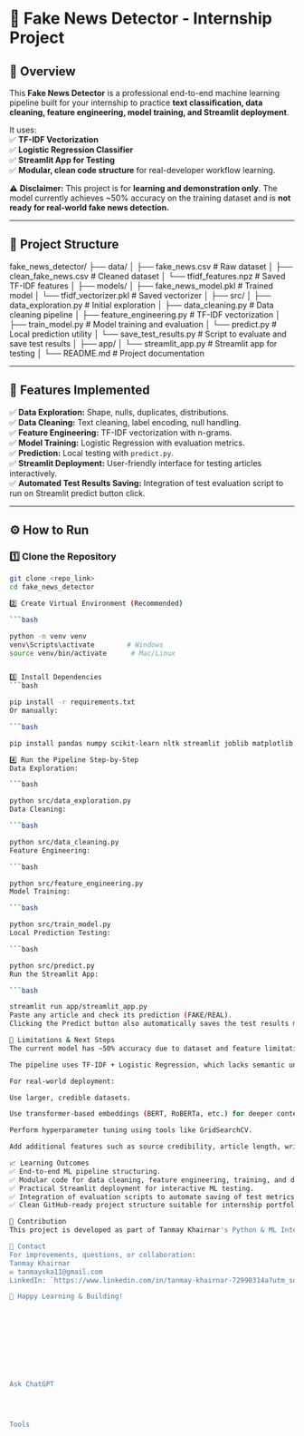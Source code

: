 # 📰 Fake News Detector - Internship Project

## 📌 Overview

This **Fake News Detector** is a professional end-to-end machine learning pipeline built for your internship to practice **text classification, data cleaning, feature engineering, model training, and Streamlit deployment**.

It uses:  
✅ **TF-IDF Vectorization**  
✅ **Logistic Regression Classifier**  
✅ **Streamlit App for Testing**  
✅ **Modular, clean code structure** for real-developer workflow learning.

⚠️ **Disclaimer:** This project is for **learning and demonstration only**. The model currently achieves ~50% accuracy on the training dataset and is **not ready for real-world fake news detection.**

---

## 📂 Project Structure

fake_news_detector/
├── data/
│ ├── fake_news.csv # Raw dataset
│ ├── clean_fake_news.csv # Cleaned dataset
│ └── tfidf_features.npz # Saved TF-IDF features
│
├── models/
│ ├── fake_news_model.pkl # Trained model
│ └── tfidf_vectorizer.pkl # Saved vectorizer
│
├── src/
│ ├── data_exploration.py # Initial exploration
│ ├── data_cleaning.py # Data cleaning pipeline
│ ├── feature_engineering.py # TF-IDF vectorization
│ ├── train_model.py # Model training and evaluation
│ └── predict.py # Local prediction utility
│ └── save_test_results.py # Script to evaluate and save test results
│
├── app/
│ └── streamlit_app.py # Streamlit app for testing
│
└── README.md # Project documentation



---

## 🚀 Features Implemented

✅ **Data Exploration:** Shape, nulls, duplicates, distributions.  
✅ **Data Cleaning:** Text cleaning, label encoding, null handling.  
✅ **Feature Engineering:** TF-IDF vectorization with n-grams.  
✅ **Model Training:** Logistic Regression with evaluation metrics.  
✅ **Prediction:** Local testing with `predict.py`.  
✅ **Streamlit Deployment:** User-friendly interface for testing articles interactively.  
✅ **Automated Test Results Saving:** Integration of test evaluation script to run on Streamlit predict button click.

---

## ⚙️ How to Run

### 1️⃣ Clone the Repository

```bash
git clone <repo_link>
cd fake_news_detector

2️⃣ Create Virtual Environment (Recommended)

```bash

python -m venv venv
venv\Scripts\activate        # Windows
source venv/bin/activate      # Mac/Linux


3️⃣ Install Dependencies
```bash

pip install -r requirements.txt
Or manually:

```bash

pip install pandas numpy scikit-learn nltk streamlit joblib matplotlib seaborn

4️⃣ Run the Pipeline Step-by-Step
Data Exploration:

```bash

python src/data_exploration.py
Data Cleaning:

```bash

python src/data_cleaning.py
Feature Engineering:

```bash

python src/feature_engineering.py
Model Training:

```bash

python src/train_model.py
Local Prediction Testing:

```bash

python src/predict.py
Run the Streamlit App:

```bash

streamlit run app/streamlit_app.py
Paste any article and check its prediction (FAKE/REAL).
Clicking the Predict button also automatically saves the test results metrics and predictions to the results/ folder.

🧩 Limitations & Next Steps
The current model has ~50% accuracy due to dataset and feature limitations.

The pipeline uses TF-IDF + Logistic Regression, which lacks semantic understanding.

For real-world deployment:

Use larger, credible datasets.

Use transformer-based embeddings (BERT, RoBERTa, etc.) for deeper context.

Perform hyperparameter tuning using tools like GridSearchCV.

Add additional features such as source credibility, article length, writing style, and metadata.

📈 Learning Outcomes
✅ End-to-end ML pipeline structuring.
✅ Modular code for data cleaning, feature engineering, training, and deployment.
✅ Practical Streamlit deployment for interactive ML testing.
✅ Integration of evaluation scripts to automate saving of test metrics and predictions.
✅ Clean GitHub-ready project structure suitable for internship portfolio.

🤝 Contribution
This project is developed as part of Tanmay Khairnar's Python & ML Internship to build real-world workflow understanding and practical skills in machine learning and deployment.

📧 Contact
For improvements, questions, or collaboration:
Tanmay Khairnar
✉️ tanmayska11@gmail.com
LinkedIn: `https://www.linkedin.com/in/tanmay-khairnar-72990314a?utm_source=share&utm_campaign=share_via&utm_content=profile&utm_medium=android_app`

🚀 Happy Learning & Building!










Ask ChatGPT




Tools



